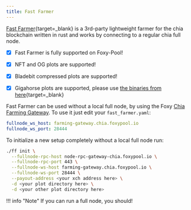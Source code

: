 ```yaml
---
title: Fast Farmer
---
```


[Fast Farmer](https://github.com/GalactechsLLC/dg_fast_farmer){target=_blank} is a 3rd-party lightweight farmer for the chia blockchain written in rust and works by connecting to a regular chia full node.

- [x] Fast Farmer is fully supported on Foxy-Pool!
- [x] NFT and OG plots are supported!
- [x] Bladebit compressed plots are supported!
- [x] Gigahorse plots are supported, please use [the binaries from here](https://github.com/evergreen-xch/ff_giga_bins){target=_blank}


Fast Farmer can be used without a local full node, by using the Foxy [Chia Farming Gateway](../chia-farming-gateway/index.md). To use it just edit your `fast_farmer.yaml`: 
```yaml
fullnode_ws_host: farming-gateway.chia.foxypool.io
fullnode_ws_port: 28444
```

To initialize a new setup completely without a local full node run:
```bash
./ff init \
  --fullnode-rpc-host node-rpc-gateway-chia.foxypool.io \
  --fullnode-rpc-port 443 \
  --fullnode-ws-host farming-gateway.chia.foxypool.io \
  --fullnode-ws-port 28444 \
  --payout-address <your xch address here> \
  -d <your plot directory here> \
  -d <your other plot directory here>
```

!!! info "Note"
    If you can run a full node, you should!
